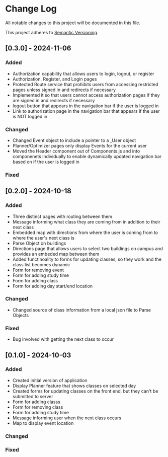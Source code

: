 
# Change Log
All notable changes to this project will be documented in this file.

This project adheres to [Semantic Versioning](http://semver.org/).
 
## [0.3.0] - 2024-11-06
 
### Added

- Authorization capability that allows users to login, logout, or register
- Authorization, Register, and Login pages
- Protected Route service that prohibits users from accessing restricted pages unless signed in and redirects if necessary
- Implemented it so that users cannot access authorization pages if they are signed in and redirects if necessary
- logout button that appears in the navigation bar if the user is logged in
- Link to authorization page in the navigation bar that appears if the user is NOT logged in

 
### Changed

- Changed Event object to include a pointer to a _User object
- Planner/Optimizer pages only display Events for the current user
- Moved the Header component out of Components.js and into componenets individually to enable dynamically updated navigation bar based on if the user is logged in

### Fixed

 

## [0.2.0] - 2024-10-18
 
### Added

- Three distinct pages with routing between them
- Message informing what class they are coming from in addition to their next class
- Embedded map with directions from where the user is coming from to where the user's next class is
- Parse Object on buildings
- Directions page that allows users to select two buildings on campus and provides an embeded map between them
- Added functinoality to forms for updating classes, so they work and the class list becomes dynamic
- Form for removing event
- Form for adding study time
- Form for adding class
- Form for adding day start/end location
 
### Changed

- Changed source of class information from a local json file to Parse Objects
 
### Fixed

- Bug involved with getting the next class to occur
 

 
## [0.1.0] - 2024-10-03
 
### Added

- Created initial version of application
- Display Planner feature that shows classes on selected day
- Created forms for updating classes on the front end, but they can't be submitted to server
- Form for adding classs
- Form for removing class
- Form for adding study time
- Message informing user when the next class occurs
- Map to display event location

   
### Changed
 
### Fixed
 